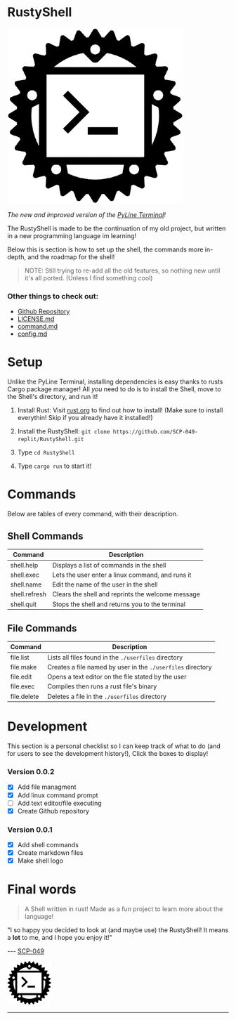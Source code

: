 # RustyShell

<img src="./images/shell.png" alt="shell.png"/>

*The new and improved version of the [PyLine Terminal](https://replit.com/@SCP-049/PyLine-Terminal?v=1)!*

The RustyShell is made to be the continuation of my old project, but written in a new programming language im learning!

Below this is section is how to set up the shell, the commands more in-depth, and the roadmap for the shell!

> NOTE: Still trying to re-add all the old features, so nothing new until it's all ported. (Unless I find something cool)

### Other things to check out:
- [Github Repository](https://github.com/SCP-049-replit/RustyShell)
- [LICENSE.md](LICENSE.md)
- [command.md](./more-md/command.md)
- [config.md](./more-md/config.md)

# Setup

Unlike the PyLine Terminal, installing dependencies is easy thanks to rusts Cargo package manager! All *you* need to do is to install the Shell, move to the Shell's directory, and run it!

1. Install Rust: Visit [rust.org](https://www.rust-lang.org/tools/install) to find out how to install! (Make sure to install everythin! Skip if you already have it installed!)

2. Install the RustyShell: `git clone https://github.com/SCP-049-replit/RustyShell.git`

3. Type `cd RustyShell`

4. Type `cargo run` to start it!

# Commands

Below are tables of every command, with their description.

## Shell Commands

| Command | Description |
| ----------- | ----------- |
| shell.help | Displays a list of commands in the shell|
| shell.exec | Lets the user enter a linux command, and runs it |
| shell.name | Edit the name of the user in the shell |
| shell.refresh | Clears the shell and reprints the welcome message |
| shell.quit | Stops the shell and returns you to the terminal |

## File Commands

| Command | Description |
| ----------- | ----------- |
| file.list | Lists all files found in the `./userfiles` directory |
| file.make | Creates a file named by user in the `./userfiles` directory |
| file.edit | Opens a text editor on the file stated by the user |
| file.exec | Compiles then runs a rust file's binary |
| file.delete | Deletes a file in the `./userfiles` directory |

# Development

This section is a personal checklist so I can keep track of what to do (and for users to see the development history!), Click the boxes to display!

### Version 0.0.2

- [x] Add file managment
- [x] Add linux command prompt
- [ ] Add text editor/file executing
- [x] Create Github repository

### Version 0.0.1

- [x] Add shell commands
- [x] Create markdown files
- [x] Make shell logo

# Final words

> A Shell written in rust! Made as a fun project to learn more about the language!

"I so happy you decided to look at (and maybe use) the RustyShell! It means a **lot** to me, and I hope you enjoy it!"

--- [SCP-049](https://replit.com/@SCP-049)

<img src="./images/shell.png" alt="shell.png" width="100"/>

---